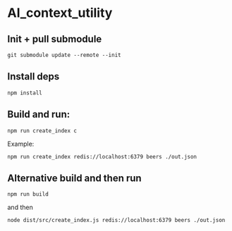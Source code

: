 # AI_context_utility

## Init + pull submodule
```git submodule update --remote --init```

## Install deps
```npm install```

## Build and run:
```npm run create_index c```

Example: 

```npm run create_index redis://localhost:6379 beers ./out.json```

## Alternative build and then run
```npm run build```

and then 

```node dist/src/create_index.js redis://localhost:6379 beers ./out.json```
